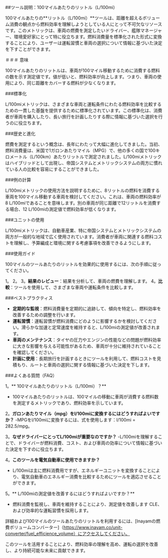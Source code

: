 ##ツール説明：100マイルあたりのリットル（L/100mi）

100マイルあたりの**リットル（L/100mi）**ツールは、距離を超えるボリューム消費の観点から燃料効率を理解しようとしている人にとって不可欠なリソースです。このメトリックは、車両の燃費を測定したいドライバー、艦隊マネージャー、環境愛好家にとって特に役立ちます。燃料消費量を標準化された形式に変換することにより、ユーザーは運転習慣と車両の選択について情報に基づいた決定を下すことができます。

＃＃＃ 意味

100マイルあたりのリットルは、車両が100マイル移動するために消費する燃料の数を示す測定値です。値が低いと、燃料効率が向上します。つまり、車両の使用により、同じ距離をカバーする燃料が少なくなります。

###標準化

L/100miメトリックは、さまざまな車両と運転条件にわたる燃料効率を比較するための一貫した基盤を提供するために標準化されています。この標準化は、消費者が車両を購入したり、長い旅行を計画したりする際に情報に基づいた選択を行うのに役立ちます。

###歴史と進化

燃費を測定するという概念は、長年にわたって大幅に進化してきました。当初、燃料消費量は、米国で1ガロンあたりマイル（MPG）で、他の多くの国で100キロメートル（L/100km）あたりリットルで測定されました。L/100miメトリックはハイブリッドとして出現し、帝国システムとメトリックシステムの両方に慣れている人の比較を容易にすることができました。

###例の計算

L/100miメトリックの使用方法を説明するために、8リットルの燃料を消費する車両を100マイル移動する車両を検討してください。これは、車両の燃料効率が8 L/100miであることを意味します。別の車両が同じ距離で12リットルを消費する場合、12 L/100miの測定値で燃料効率が低くなります。

###ユニットの使用

L/100miメトリックは、自動車産業、特に帝国システムとメトリックシステムの両方が一般的な地域で広く使用されています。消費者が車両に関連する燃料コストを理解し、予算編成と環境に関する考慮事項を改善できるようにします。

###使用ガイド

100マイルのツールあたりのリットルを効果的に使用するには、次の手順に従ってください。

1。
2。
3。**結果のレビュー**：結果を分析して、車両の燃費を理解します。
4。**比較**：ツールを使用して、さまざまな車両や運転条件を比較します。

###ベストプラクティス

-  **定期的な監視**：燃料消費量を定期的に追跡して、傾向を特定し、燃料効率を改善するための調整を行います。
-  **運転習慣**：運転習慣が燃料消費にどのように影響するかを検討してください。滑らかな加速と定常速度を維持すると、L/100miの測定値が改善されます。
-  **車両のメンテナンス**：タイヤの圧力やエンジンの性能などの問題が燃料効率に大きな影響を与える可能性があるため、車両が十分に維持されていることを確認してください。
-  **計画に使用**：長期旅行を計画するときにツールを利用して、燃料コストを見積もり、ルートと車両の選択に関する情報に基づいた決定を下します。

###よくある質問（FAQ）

1。** 100マイルあたりのリットル（L/100mi）？**
-  100マイルあたりのリットルは、100マイルの移動に車両が消費する燃料数を測定するメトリックであり、燃料効率を示しています。

2。**ガロンあたりマイル（mpg）をl/100miに変換するにはどうすればよいですか？**
-MPGをl/100miに変換するには、式を使用します：l/100mi = 282.5/mpg。

3。**なぜドライバーにとってL/100miが重要なのですか？**
-L/100miを理解することで、ドライバーが燃料消費、コスト、および車両の効率について情報に基づいた決定を下すのに役立ちます。

4。**このツールを電気自動車に使用できますか？**
-  L/100miは主に燃料消費用ですが、エネルギーユニットを変換することにより、電気自動車のエネルギー消費を比較するためにツールを適応させることができます。

5。** L/100miの測定値を改善するにはどうすればよいですか？**
- 燃料消費を監視し、車両を維持することにより、測定値を改善します CLE、および効率的な運転習慣を採用します。

詳細および100マイルのツールあたりのリットルを利用するには、[Inayamの燃費ボリュームコンバーター]（https://www.inayam.co/unit-converter/fuel_efficience_volume）にアクセスしてください。

このツールを活用することにより、燃料効率の理解を高め、運転の選択を改善し、より持続可能な未来に貢献できます。